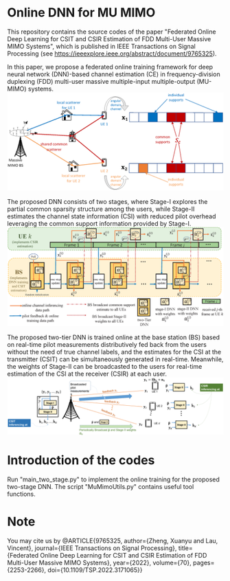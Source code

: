 # Online DNN for MU MIMO
 This repository contains the source codes of the paper "Federated Online Deep Learning for CSIT and CSIR Estimation of FDD Multi-User Massive MIMO Systems", which is published in IEEE Transactions on Signal Processing (see https://ieeexplore.ieee.org/abstract/document/9765325).
 
In this paper, we propose a federated online training framework for deep neural network (DNN)-based channel estimation (CE) in frequency-division duplexing (FDD) multi-user massive multiple-input multiple-output (MU-MIMO) systems.
![fishy](images/ChannelModel.png)

The proposed DNN consists of two stages, where Stage-I explores the partial common sparsity structure among the users, while Stage-II estimates the channel state information (CSI) with reduced pilot overhead leveraging the common support information provided by Stage-I.
![fishy](images/online_timeline_MU.png)

The proposed two-tier DNN is trained online at the base station (BS) based on real-time pilot measurements distributively fed back from the users without the need of true channel labels, and the estimates for the CSI at the transmitter (CSIT) can be simultaneously generated in real-time. Meanwhile, the weights of Stage-II can be broadcasted to the users for real-time estimation of the CSI at the receiver (CSIR) at each user.
![fishy](images/two_stage_MU.png)

# Introduction of the codes
Run "main_two_stage.py" to implement the online training for the proposed two-stage DNN.
The script "MuMimoUtils.py" contains useful tool functions.

# Note
You may cite us by
@ARTICLE{9765325,
  author={Zheng, Xuanyu and Lau, Vincent},
  journal={IEEE Transactions on Signal Processing}, 
  title={Federated Online Deep Learning for CSIT and CSIR Estimation of FDD Multi-User Massive MIMO Systems}, 
  year={2022},
  volume={70},
  pages={2253-2266},
  doi={10.1109/TSP.2022.3171065}}